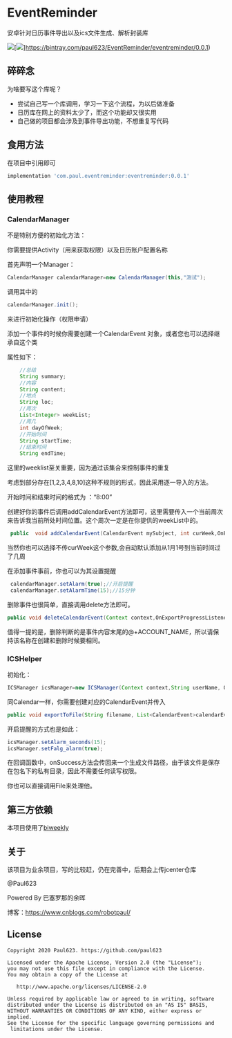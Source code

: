 # EventReminder

安卓针对日历事件导出以及ics文件生成、解析封装库

[![](https://img.shields.io/badge/license-Apache%202-blue.svg)](https://www.apache.org/licenses/LICENSE-2.0)[![](https://img.shields.io/badge/version-0.0.1-yellow.svg)]https://bintray.com/paul623/EventReminder/eventreminder/0.0.1)

## 碎碎念

为啥要写这个库呢？

* 尝试自己写一个库调用，学习一下这个流程，为以后做准备
* 日历库在网上的资料太少了，而这个功能却又很实用
* 自己做的项目都会涉及到事件导出功能，不想重复写代码

## 食用方法

在项目中引用即可

```groovy
implementation 'com.paul.eventreminder:eventreminder:0.0.1'
```

## 使用教程



### CalendarManager

不是特别方便的初始化方法：

你需要提供Activity（用来获取权限）以及日历账户配置名称

首先声明一个Manager：

```java
CalendarManager calendarManager=new CalendarManager(this,"测试");
```

调用其中的

```java
calendarManager.init();
```

来进行初始化操作（权限申请）

添加一个事件的时候你需要创建一个CalendarEvent 对象，或者您也可以选择继承自这个类

属性如下：

```java
 	//总结
    String summary;
    //内容
    String content;
    //地点
    String loc;
    //周次
    List<Integer> weekList;
    //周几
    int dayOfWeek;
    //开始时间
    String startTime;
    //结束时间
    String endTime;
```

这里的weeklist至关重要，因为通过该集合来控制事件的重复

考虑到部分存在[1,2,3,4,8,10]这种不规则的形式，因此采用逐一导入的方法。

开始时间和结束时间的格式为 ：“8:00”

创建好你的事件后调用addCalendarEvent方法即可，这里需要传入一个当前周次来告诉我当前所处时间位置。这个周次一定是在你提供的weekList中的。

```java
 public  void addCalendarEvent(CalendarEvent mySubject, int curWeek,OnExportProgressListener listener)
```

当然你也可以选择不传curWeek这个参数,会自动默认添加从1月1号到当前时间过了几周

在添加事件事前，你也可以为其设置提醒

```java
 calendarManager.setAlarm(true);//开启提醒
 calendarManager.setAlarmTime(15);//15分钟
```



删除事件也很简单，直接调用delete方法即可。

```java
public void deleteCalendarEvent(Context context,OnExportProgressListener listener)
```

值得一提的是，删除判断的是事件内容末尾的@+ACCOUNT_NAME，所以请保持该名称在创建和删除时候要相同。

### ICSHelper

初始化：

```java
ICSManager icsManager=new ICSManager(Context context,String userName, OutPutListener listener)
```

同Calendar一样，你需要创建对应的CalendarEvent并传入

```java
public void exportToFile(String filename, List<CalendarEvent>calendarEvents, int curWeek)
```

开启提醒的方式也是如此：

```java
icsManager.setAlarm_seconds(15);
icsManager.setFalg_alarm(true);
```

在回调函数中，onSuccess方法会传回来一个生成文件路径，由于该文件是保存在包名下的私有目录，因此不需要任何读写权限。

你也可以直接调用File来处理他。

## 第三方依赖

本项目使用了[biweekly](https://github.com/mangstadt/biweekly)

## 关于

该项目为业余项目，写的比较赶，仍在完善中，后期会上传jcenter仓库

@Paul623

Powered By 巴塞罗那的余晖

博客：https://www.cnblogs.com/robotpaul/

## License

```
Copyright 2020 Paul623. https://github.com/paul623

Licensed under the Apache License, Version 2.0 (the "License");
you may not use this file except in compliance with the License.
You may obtain a copy of the License at

   http://www.apache.org/licenses/LICENSE-2.0

Unless required by applicable law or agreed to in writing, software
distributed under the License is distributed on an "AS IS" BASIS,
WITHOUT WARRANTIES OR CONDITIONS OF ANY KIND, either express or implied.
See the License for the specific language governing permissions and
 limitations under the License.
```